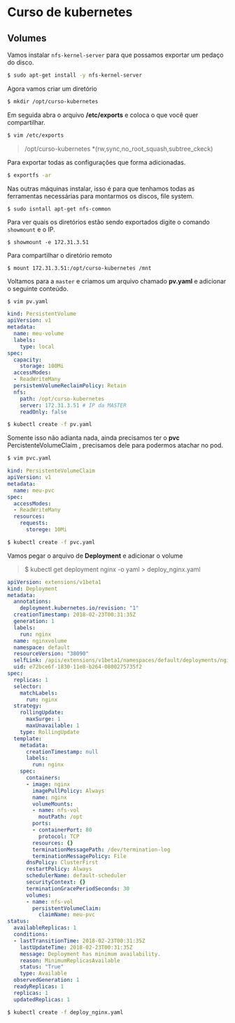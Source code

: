 # Curso de kubernetes

## Volumes

Vamos instalar `nfs-kernel-server` para que possamos exportar um pedaço do disco.

```sh
$ sudo apt-get install -y nfs-kernel-server
```

Agora vamos criar um diretório

```sh 
$ mkdir /opt/curso-kubernetes
```

Em seguida abra o arquivo **/etc/exports** e coloca o que você quer compartilhar.

```sh 
$ vim /etc/exports
```

> /opt/curso-kubernetes *(rw,sync,no_root_squash,subtree_ckeck)

Para exportar todas as configurações que forma adicionadas.

```sh
$ exportfs -ar
```

Nas outras máquinas instalar, isso é para que tenhamos todas as ferramentas necessárias para montarmos os discos, file system.

```
$ sudo isntall apt-get nfs-common 
```

Para ver quais os diretórios estão sendo exportados digite o comando `showmount` e o IP.

```
$ showmount -e 172.31.3.51
```

Para compartilhar o diretório remoto

```
$ mount 172.31.3.51:/opt/curso-kubernetes /mnt
```

Voltamos para a `master` e criamos um arquivo chamado **pv.yaml** e adicionar o seguinte conteúdo.

```sh
$ vim pv.yaml
```

```yaml
kind: PersistentVolume
apiVersion: v1
metadata:
  name: meu-volume
  labels:
    type: local
spec:
  capacity:
    storage: 100Mi
  accessModes:
  - ReadWriteMany
  persistemVolumeReclaimPolicy: Retain
  nfs:
    path: /opt/curso-kubernetes
    server: 172.31.3.51 # IP da MASTER
    readOnly: false
```

```sh
$ kubectl create -f pv.yaml
```

Somente isso não adianta nada, ainda precisamos ter o **pvc** PercistenteVolumeClaim , precisamos dele para podermos atachar no pod.

 ```sh
 $ vim pvc.yaml
 ```


```yaml
kind: PersistenteVolumeClaim
apiVersion: v1
metadata:
  name: meu-pvc
spec:
  accessModes:
  - ReadWriteMany
  resources:
    requests:
      storege: 10Mi
```

```sh
$ kubectl create -f pvc.yaml
```

Vamos pegar o arquivo de **Deployment** e adicionar o volume

> $ kubectl get deployment nginx -o yaml > deploy_nginx.yaml


```yaml
apiVersion: extensions/v1beta1
kind: Deployment
metadata:
  annotations:
    deployment.kubernetes.io/revision: "1"
  creationTimestamp: 2018-02-23T00:31:35Z
  generation: 1
  labels:
    run: nginx
  name: nginxvolume
  namespace: default
  resourceVersion: "38090"
  selfLink: /apis/extensions/v1beta1/namespaces/default/deployments/nginxvolume
  uid: e72bce6f-1830-11e8-b264-0800275735f2
spec:
  replicas: 1
  selector:
    matchLabels:
      run: nginx
  strategy:
    rollingUpdate:
      maxSurge: 1
      maxUnavailable: 1
    type: RollingUpdate
  template:
    metadata:
      creationTimestamp: null
      labels:
        run: nginx
    spec:
      containers:
      - image: nginx
        imagePullPolicy: Always
        name: nginx
        volumeMounts:
        - name: nfs-vol
          moutPath: /opt
        ports:
        - containerPort: 80
          protocol: TCP
        resources: {}
        terminationMessagePath: /dev/termination-log
        terminationMessagePolicy: File
      dnsPolicy: ClusterFirst
      restartPolicy: Always
      schedulerName: default-scheduler
      securityContext: {}
      terminationGracePeriodSeconds: 30
      volumes:
      - name: nfs-vol
        persistentVolumeClaim:
          claimName: meu-pvc
status:
  availableReplicas: 1
  conditions:
  - lastTransitionTime: 2018-02-23T00:31:35Z
    lastUpdateTime: 2018-02-23T00:31:35Z
    message: Deployment has minimum availability.
    reason: MinimumReplicasAvailable
    status: "True"
    type: Available
  observedGeneration: 1
  readyReplicas: 1
  replicas: 1
  updatedReplicas: 1

```

```sh
$ kubectl create -f deploy_nginx.yaml
```